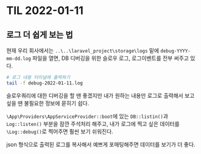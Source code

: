 # TIL 2022-01-11

## 로그 더 쉽게 보는 법

현재 우리 회사에서는 `..\..\laravel_project\storage\logs` 밑에 `debug-YYYY-mm-dd.log` 파일을 열면, DB 디버깅을 위한 슬로우 로그, 로그이벤트를 전부 써주고 있다.

```bash
# 로그 내용 터미널에 출력하기
tail -f debug-2022-01-11.log
```

슬로우쿼리에 대한 디버깅을 할 땐 좋겠지만 내가 원하는 내용만 로그로 출력해서 보고싶을 땐 불필요한 정보에 묻히기 쉽다.

`\App\Providers\AppServiceProvider::boot`에 있는 `DB::listin()`과 `Log::listen()` 부분을 잠깐 주석처리 해주고, 내가 로그에 찍고 싶은 데이터를 `\Log::debug()`로 찍어주면 훨씬 보기 쉬워진다.

json 형식으로 출력된 로그를 복사해서 예쁘게 포매팅해주면 데이터를 보기가 더 좋다.
